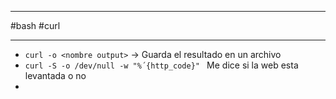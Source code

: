 -------
#bash #curl

-------

- `curl -o <nombre output>` -> Guarda el resultado en un archivo
- `curl -S -o /dev/null -w "%´{http_code}" ` Me dice si la web esta levantada o no
- 